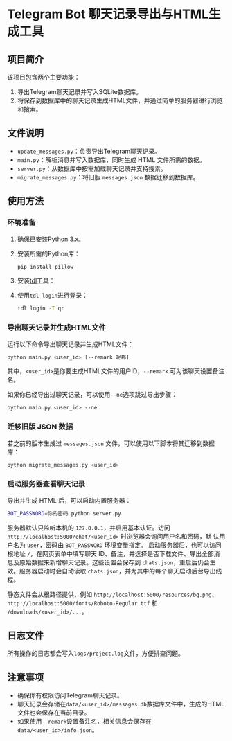# Telegram Bot 聊天记录导出与HTML生成工具

## 项目简介

该项目包含两个主要功能：
1. 导出Telegram聊天记录并写入SQLite数据库。
2. 将保存到数据库中的聊天记录生成HTML文件，并通过简单的服务器进行浏览和搜索。

## 文件说明

- `update_messages.py`：负责导出Telegram聊天记录。
- `main.py`：解析消息并写入数据库，同时生成 HTML 文件所需的数据。
- `server.py`：从数据库中按需加载聊天记录并支持搜索。
- `migrate_messages.py`：将旧版 `messages.json` 数据迁移到数据库。

## 使用方法

### 环境准备

1. 确保已安装Python 3.x。
2. 安装所需的Python库：
    ```bash
    pip install pillow
    ```
3. 安装[tdl](https://github.com/iyear/tdl)工具：
    
4. 使用`tdl login`进行登录：
    ```bash
    tdl login -T qr
    ```

### 导出聊天记录并生成HTML文件

运行以下命令导出聊天记录并生成HTML文件：
```bash
python main.py <user_id> [--remark 昵称]
```
其中，`<user_id>`是你要生成HTML文件的用户ID，`--remark` 可为该聊天设置备注名。

如果你已经导出过聊天记录，可以使用`--ne`选项跳过导出步骤：
```bash
python main.py <user_id> --ne
```

### 迁移旧版 JSON 数据

若之前的版本生成过 `messages.json` 文件，可以使用以下脚本将其迁移到数据库：
```bash
python migrate_messages.py <user_id>
```

### 启动服务器查看聊天记录

导出并生成 HTML 后，可以启动内置服务器：
```bash
BOT_PASSWORD=你的密码 python server.py
```
服务器默认只监听本机的 `127.0.0.1`，并启用基本认证。访问
`http://localhost:5000/chat/<user_id>` 时浏览器会询问用户名和密码，默
认用户名为 `user`，密码由 `BOT_PASSWORD` 环境变量指定。
启动服务器后，也可以访问根地址 `/`，在网页表单中填写聊天 ID、备注，并选择是否下载文件、导出全部消息及原始数据来新增聊天记录。这些设置会保存到 `chats.json`，重启后仍会生效。服务器启动时会自动读取 `chats.json`，并为其中的每个聊天启动后台导出线程。

静态文件会从根路径提供，例如 `http://localhost:5000/resources/bg.png`、
`http://localhost:5000/fonts/Roboto-Regular.ttf` 和 `/downloads/<user_id>/...`。

## 日志文件

所有操作的日志都会写入`logs/project.log`文件，方便排查问题。

## 注意事项

- 确保你有权限访问Telegram聊天记录。
- 聊天记录会存储在`data/<user_id>/messages.db`数据库文件中，生成的HTML文件也会保存在当前目录。
- 如果使用`--remark`设置备注名，相关信息会保存在`data/<user_id>/info.json`。

